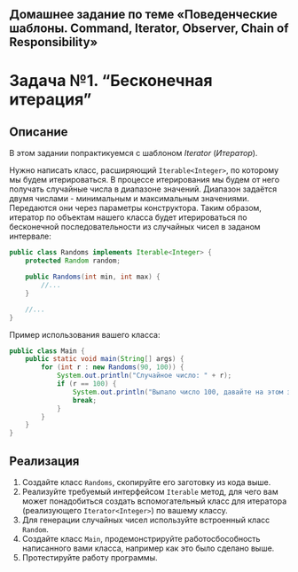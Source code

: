 ## Домашнее задание по теме «Поведенческие шаблоны. Command, Iterator, Observer, Chain of Responsibility»

# Задача №1. “Бесконечная итерация”

## Описание

В этом задании попрактикуемся с шаблоном *Iterator* (*Итератор*).

Нужно написать класс, расширяющий `Iterable<Integer>`, по которому мы будем итерироваться. В процессе итерирования мы
будем от него получать случайные числа в диапазоне значений. Диапазон задаётся двумя числами - минимальным и
максимальным значениями. Передаются они через параметры конструктора. Таким образом, итератор по объектам нашего класса
будет итерироваться по бесконечной последовательности из случайных чисел в заданом интервале:

```java
public class Randoms implements Iterable<Integer> {
    protected Random random;

    public Randoms(int min, int max) {
        //...
    }

    //...
}
```

Пример использования вашего класса:

```java
public class Main {
    public static void main(String[] args) {
        for (int r : new Randoms(90, 100)) {
            System.out.println("Случайное число: " + r);
            if (r == 100) {
                System.out.println("Выпало число 100, давайте на этом закончим");
                break;
            }
        }
    }
}
```

## Реализация

1. Создайте класс `Randoms`, скопируйте его заготовку из кода выше.
2. Реализуйте требуемый интерфейсом `Iterable` метод, для чего вам может понадобиться создать вспомогательный класс для
   итератора (реализующего `Iterator<Integer>`) по вашему классу.
3. Для генерации случайных чисел используйте встроенный класс `Random`.
3. Создайте класс `Main`, продемонстрируйте работосбособность написанного вами класса, например как это было сделано
   выше.
4. Протестируйте работу программы.
